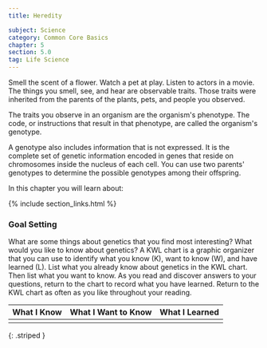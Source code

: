 ```yaml
---
title: Heredity

subject: Science
category: Common Core Basics
chapter: 5
section: 5.0
tag: Life Science
---
```

Smell the scent of a flower. Watch a pet at play. Listen to actors in a movie. The things you smell, see, and hear are observable traits. Those traits were inherited from the parents of the plants, pets, and people you observed.

The traits you observe in an organism are the organism's phenotype. The code, or instructions that result in that phenotype, are called the organism's genotype.

A genotype also includes information that is not expressed. It is the complete set of genetic information encoded in genes that reside on chromosomes inside the nucleus of each cell. You can use two parents' genotypes to determine the possible genotypes among their offspring.

In this chapter you will learn about:

{% include section_links.html %}

### Goal Setting

What are some things about genetics that you find most interesting? What would you like to know about genetics? A KWL chart is a graphic organizer that you can use to identify what you know (K), want to know (W), and have learned (L). List what you already know about genetics in the KWL chart. Then list what you want to know. As you read and discover answers to your questions, return to the chart to record what you have learned. Return to the KWL chart as often as you like throughout your reading.

| What I Know | What I Want to Know | What I Learned |
|:-|:-|:-|
| | | |
{: .striped }